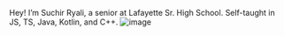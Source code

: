 Hey! I’m Suchir Ryali, a senior at Lafayette Sr. High School. Self-taught in JS, TS, Java, Kotlin, and C++.
![image](./dino.gif)
